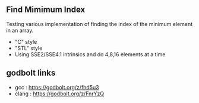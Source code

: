 Find Mimimum Index 
------------------------------------

Testing various implementation of finding the index of the minimum element in an array.

- "C" style
- "STL" style
-  Using SSE2/SSE4.1 intrinsics and do 4,8,16 elements at a time

godbolt links
--------------------
- gcc : https://godbolt.org/z/fhd5u3
- clang : https://godbolt.org/z/FnrYzQ






